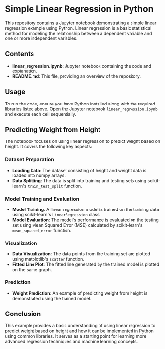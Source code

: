 # Simple Linear Regression in Python

This repository contains a Jupyter notebook demonstrating a simple linear regression example using Python. Linear regression is a basic statistical method for modeling the relationship between a dependent variable and one or more independent variables.

## Contents

- **linear_regression.ipynb**: Jupyter notebook containing the code and explanation.
- **README.md**: This file, providing an overview of the repository.

## Usage

To run the code, ensure you have Python installed along with the required libraries listed above. Open the Jupyter notebook `linear_regression.ipynb` and execute each cell sequentially.

## Predicting Weight from Height

The notebook focuses on using linear regression to predict weight based on height. It covers the following key aspects:

### Dataset Preparation

- **Loading Data**: The dataset consisting of height and weight data is loaded into numpy arrays.
- **Data Splitting**: The data is split into training and testing sets using scikit-learn's `train_test_split` function.

### Model Training and Evaluation

- **Model Training**: A linear regression model is trained on the training data using scikit-learn's `LinearRegression` class.
- **Model Evaluation**: The model's performance is evaluated on the testing set using Mean Squared Error (MSE) calculated by scikit-learn's `mean_squared_error` function.

### Visualization

- **Data Visualization**: The data points from the training set are plotted using matplotlib's `scatter` function.
- **Fitted Line Plot**: The fitted line generated by the trained model is plotted on the same graph.

### Prediction

- **Weight Prediction**: An example of predicting weight from height is demonstrated using the trained model.

## Conclusion

This example provides a basic understanding of using linear regression to predict weight based on height and how it can be implemented in Python using common libraries. It serves as a starting point for learning more advanced regression techniques and machine learning concepts.
